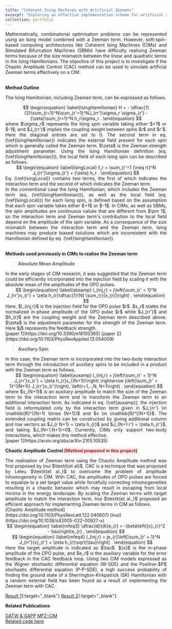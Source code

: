```yaml
---
title: "Coherent Ising Machines with Artificial Zeemans"
excerpt: "Exploring an effective implementation scheme for artificial Zeeman terms in an Ising Hamiltonian for CIM simulations"
collection: portfolio
---
```


<script
  src="https://cdn.mathjax.org/mathjax/latest/MathJax.js?config=TeX-AMS-MML_HTMLorMML"
  type="text/javascript">
</script>

<div style="text-align: justify"> Mathematically, combinatorial optimisation problems can be represented using an Ising model combined with a Zeeman term. However, soft-spin-based computing architectures like Coherent Ising Machines (CIMs) and Simulated Bifurcation Machines (SBMs) have difficulty realising Zeeman terms because of the size mismatch between the linear and quadratic terms in the Ising Hamiltonians. The objective of this project is to investigate if the Chaotic Amplitude Control (CAC) method can be used to simulate artificial Zeeman terms effectively on a CIM. </div> <br>

**Method Outline**

The Ising Hamiltonian, including Zeeman term, can be expressed as follows.

<div style="text-align: center"> 
$$
        \begin{equation}
        \label{IsingHamiltonian}
                H = -  \dfrac{1}{2}\sum_{r=1}^N\sum_{r'=1}^NJ_{rr'}\sigma_r \sigma_{r'} - {\zeta}\sum_{r=1}^N h_r\sigma_r .
        \end{equation}
$$
 </div>

<div style="text-align: justify"> 
where $\sigma_r$ represents the Ising spin variable taking either $+1$ or $-1$, and $J_{rr'}$ implies the coupling weight between spins $r$ and $r'$. Here the diagonal entries are set to 0.
The second term in eq. (\ref{IsingHamiltonian}) indicates the external field present for each spin which is generally called the Zeeman term. $\zeta$ is the Zeeman strength adjustment parameter. Using the Ising Hamiltonian definition (eq. (\ref{IsingHamiltonian})), the local field of each Ising spin can be described as follows.   </div> 

<div style="text-align: center"> 
$$
        \begin{equation}
        \label{IsingLocal}
                f_r = \sum_{r'=1 (\neq r)}^N J_{rr'}\sigma_{r'} + {\zeta} h_r .
        \end{equation}
$$
 </div>

<div style="text-align: justify"> 
Eq. (\ref{IsingLocal}) contains two terms, the first of which indicates the interaction term and the second of which indicates the Zeeman term.  </div> 

<div style="text-align: justify"> 
In the conventional case the Ising Hamiltonian, which includes the Zeeman term (eq. (\ref{IsingHamiltonian})), as well as the local field (eq. (\ref{IsingLocal})) for each Ising spin, is defined based on the assumption that each spin variable takes either $+1$ or $-1$. In CIMs, as well as SBMs, the spin amplitudes are continuous values that are different from $\pm 1$, so the interaction term and Zeeman term's contribution to the local field depend on the amplitude of the spin variable. As a consequence of the size mismatch between the interaction term and the Zeeman term, Ising machines may produce biased solutions which are inconsistent with the Hamiltonian defined by eq. (\ref{IsingHamiltonian}).  </div>  <br>

**Methods used previously in CIMs to realise the Zeeman term**
 
> **Absolute Mean Amplitude**

<div style="text-align: justify"> 
In the early stages of CIM research, it was suggested that the Zeeman term could be efficiently incorporated into the injection field by scaling it with the absolute mean of the amplitudes of the OPO pulses. </div> 

<div style="text-align: center"> 
$$
        \begin{equation}
        \label{absamp}
            I_{inj,r} = j\left(\sum_{r' = 1}^N J_{rr'}x_{r'}  +  \zeta h_{r}\dfrac{1}{N} \sum_{r}|x_{r}|\right)  .  
        \end{equation}
$$
 </div>

<div style="text-align: justify"> 
Here, $I_{inj,r}$ is the injection field for the OPO pulse $r$. $x_r$ states the normalized in-phase amplitude of the OPO pulse $r$ while   $J_{rr'}$ and $h_{r}$ are the coupling weight and the Zeeman term described above. $\zeta$ is the adjustment parameter for the strength of the Zeeman term. Here $j$ represents the feedback strength.  </div>  [paper 1](https://doi.org/10.3390/e18100365) [paper 2](https://doi.org/10.1103/PhysRevApplied.13.054059) <br>

> **Auxiliary Spin**

<div style="text-align: justify"> 
In this case, the Zeeman term is incorporated into the two-body interaction term through the introduction of auxiliary spins to be included in a product with the Zeeman term as follows.  </div> 

<div style="text-align: center"> 
$$
        \begin{equation}
        \label{auxamp}
            I_{inj,r} = j\left(\sum_{r' = 1}^N J_{rr'}x_{r'}  +  \zeta h_{r}x_{(N+1)}\right) \rightarrow  j\left(\sum_{r' = 1}^{(N+1)} J_{rr'}x_{r'}\right), \left(r=1,..,N, N+1\right) .
        \end{equation}
$$
 </div>

<div style="text-align: justify"> 
where $x_{N+1}$ is an auxiliary amplitude to match the size of the Zeeman term to the interaction term and to transform the Zeeman term to an additional interaction term. As indicated in eq. (\ref{auxamp}), the injection field is reformulated only by the interaction term given in $J_{rr'} \in \mathbb{R}^{(N+1) \times (N+1)}$ and $x \in \mathbb{R}^{(N+1)}$. The extended coupling matrix can be constructed by giving additional column and row vectors as $J_{r N+1} = \zeta h_{r}$ and $J_{N+1 r’} = \zeta h_{r’}$, and taking $J_{N+1,N+1}=0$. Currently, CIMs only support two-body interactions, which makes this method effective. </div> [paper 1](https://arxiv.org/abs/arXiv:2105.10535)  <br>

**Chaotic Amplitude Control <span style="color:red">[Method proposed in this project]</span>**

<div style="text-align: justify"> 
The realisation of Zeeman term using the Chaotic Amplitude method was first proposed by Inui $\textit{et al}$. CAC is a technique that was proposed by Leleu $\textit{et al.,}$ to overcome the problem of amplitude inhomogeneity in CIM. With CAC, the amplitudes of OPO pulses are forced to equalize to a set target value while forcefully correcting inhomogeneities resulting in a chaotic behavior which may result in escaping from local minima in the energy landscape. By scaling the Zeeman terms with target amplitude to match the interaction term, Inui $\textit{et al.,}$ proposed an efficient approach for implementing Zeeman terms in CIM as follows. </div> [Chaotic Amplitude method](https://doi.org/10.1103/PhysRevLett.122.040607) [Inui](https://doi.org/10.1038/s42005-022-00927-x) <br>

<div style="text-align: center"> 
$$
        \begin{equation}
        \label{mfeq3}
                \dfrac{d}{dt}e_{r} = -\beta\left({x}_{r}^2 - \tau\right)e_{r} ,
        \end{equation}
$$
 </div>

<div style="text-align: center"> 
$$
        \begin{equation}
        \label{mfeq4}
                I_{inj,r} = je_{r}\left[\sum_{r' = 1}^N J_{rr'}{x}_{r'}  +  \zeta h_{r}\sqrt{\tau}\right] .
        \end{equation}
$$
 </div>

<div style="text-align: justify"> 
Here the target amplitude is indicated as $\tau$. ${x}$ is the in-phase amplitude of the OPO pulse, and $e_r$ is the auxiliary variable for the error feedback in the CAC feedback loop. Using two CIM models expressed as the Wigner stochastic differential equation (W-SDE) and the Positive-$P$ stochastic differential equation (P-P-SDE), a high success probability of finding the ground state of a Sherrington-Kirkpatrick (SK) Hamiltonian with a random external field has been found as a result of implementing the Zeeman term with CAC.  </div>

[Result 1](https://media.springernature.com/full/springer-static/image/art%3A10.1038%2Fs42005-022-00927-x/MediaObjects/42005_2022_927_Fig5_HTML.png?as=webp){:target="_blank"} [Result 2](https://aipp.silverchair-cdn.com/aipp/content_public/journal/jap/134/23/10.1063_5.0176248/1/234901_1_5.0176248.figures.online.f4.jpeg?Expires=1707740524&Signature=cyHzNpfyRXOtCwYDre6KsPkPtAH9QDGHmCPNBjkWW7NJSh6E35qQ5N~AuaQvTAWYspHFgCSOKQou46pXallX34pj7pF3eTmgFh~~-kx11Ii1eYJMKJr~j~a-DG62BzUDofZtpo-LQh9U6t0Bp3m0e1TrEdKKvXzuD-O5YzMCvZd0gA9-GER6DyNNC3K2SXzqEIFWjHOLMzzG-oleW0rIdl6AqMSCClEoaAKGLZDFb-ExWZFiiLylJfAF~SXLz-uzX3K90edWS5aMLF8sWJXRpzkAgtUtpmxXX~O97TVlSBpXfRXe7tCguXQ0k09nXcQJqAXxbw5fm8kl90RrN-nlvA__&Key-Pair-Id=APKAIE5G5CRDK6RD3PGA){:target="_blank"}  <br>

**Related Publications** <br>

[GATW & GAPP](https://doi.org/10.1038/s42005-022-00927-x)
[MFZ-CIM](https://doi.org/10.1063/5.0176248) <br>
[Related code here](/404.html)
<!-- <img src="/images/gac.webp" alt="gac" style="height: 500px; width:300px;"/><br/>
<img src="/images/mfz_Figure_1.png" alt="mfz" style="height: 500px; width:300px;"/> -->

